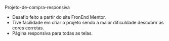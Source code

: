 Projeto-de-compra-responsiva

- Desafio feito a partir do site FronEnd Mentor.
- Tive facilidade em criar o projeto sendo a maior dificuldade descobrir as cores corretas.
- Página responsiva para todas as telas.
